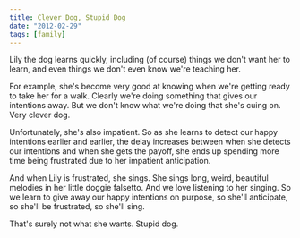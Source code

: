 ```yaml
---
title: Clever Dog, Stupid Dog
date: "2012-02-29"
tags: [family]
---
```


Lily the dog learns quickly,
including
(of course)
things we don't want her to learn,
and even things we don't even know we're teaching her.

For example,
she's become very good at knowing
when we're getting ready to take her for a walk.
Clearly we're doing something that gives our intentions away.
But we don't know what we're doing that she's cuing on.
Very clever dog.

Unfortunately,
she's also impatient.
So as she learns to detect our happy intentions earlier and earlier,
the delay increases
between when she detects our intentions
and when she gets the payoff,
she ends up spending more time being frustrated
due to her impatient anticipation.

And when Lily is frustrated,
she sings.
She sings long,
weird,
beautiful melodies in her little doggie falsetto.
And we love listening to her singing.
So we learn to give away our happy intentions on purpose,
so she'll anticipate,
so she'll be frustrated,
so she'll sing.

That's surely not what she wants.
Stupid dog.
